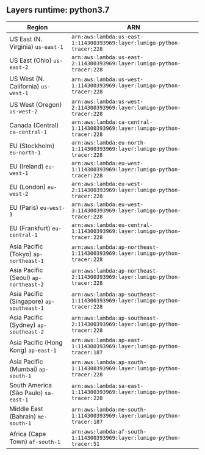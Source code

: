 Layers runtime: python3.7
----
| Region | ARN |
| --- | --- |
|US East (N. Virginia)  `us-east-1`|`arn:aws:lambda:us-east-1:114300393969:layer:lumigo-python-tracer:228`|
|US East (Ohio)  `us-east-2`|`arn:aws:lambda:us-east-2:114300393969:layer:lumigo-python-tracer:228`|
|US West (N. California)  `us-west-1`|`arn:aws:lambda:us-west-1:114300393969:layer:lumigo-python-tracer:228`|
|US West (Oregon)  `us-west-2`|`arn:aws:lambda:us-west-2:114300393969:layer:lumigo-python-tracer:228`|
|Canada (Central)  `ca-central-1`|`arn:aws:lambda:ca-central-1:114300393969:layer:lumigo-python-tracer:228`|
|EU (Stockholm)  `eu-north-1`|`arn:aws:lambda:eu-north-1:114300393969:layer:lumigo-python-tracer:228`|
|EU (Ireland)  `eu-west-1`|`arn:aws:lambda:eu-west-1:114300393969:layer:lumigo-python-tracer:228`|
|EU (London)  `eu-west-2`|`arn:aws:lambda:eu-west-2:114300393969:layer:lumigo-python-tracer:228`|
|EU (Paris)  `eu-west-3`|`arn:aws:lambda:eu-west-3:114300393969:layer:lumigo-python-tracer:228`|
|EU (Frankfurt)  `eu-central-1`|`arn:aws:lambda:eu-central-1:114300393969:layer:lumigo-python-tracer:228`|
|Asia Pacific (Tokyo)  `ap-northeast-1`|`arn:aws:lambda:ap-northeast-1:114300393969:layer:lumigo-python-tracer:228`|
|Asia Pacific (Seoul)  `ap-northeast-2`|`arn:aws:lambda:ap-northeast-2:114300393969:layer:lumigo-python-tracer:228`|
|Asia Pacific (Singapore)  `ap-southeast-1`|`arn:aws:lambda:ap-southeast-1:114300393969:layer:lumigo-python-tracer:228`|
|Asia Pacific (Sydney)  `ap-southeast-2`|`arn:aws:lambda:ap-southeast-2:114300393969:layer:lumigo-python-tracer:228`|
|Asia Pacific (Hong Kong)  `ap-east-1`|`arn:aws:lambda:ap-east-1:114300393969:layer:lumigo-python-tracer:187`|
|Asia Pacific (Mumbai)  `ap-south-1`|`arn:aws:lambda:ap-south-1:114300393969:layer:lumigo-python-tracer:228`|
|South America (São Paulo)  `sa-east-1`|`arn:aws:lambda:sa-east-1:114300393969:layer:lumigo-python-tracer:228`|
|Middle East (Bahrain)  `me-south-1`|`arn:aws:lambda:me-south-1:114300393969:layer:lumigo-python-tracer:187`|
|Africa (Cape Town)  `af-south-1`|`arn:aws:lambda:af-south-1:114300393969:layer:lumigo-python-tracer:51`|
